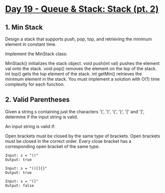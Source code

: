 #  [Day 19 - Queue & Stack: Stack (pt. 2)](https://leetcode.com/explore/learn/card/queue-stack/230/usage-stack/)

## 1. Min Stack

Design a stack that supports push, pop, top, and retrieving the minimum element in constant time.

Implement the MinStack class:

MinStack() initializes the stack object.
void push(int val) pushes the element val onto the stack.
void pop() removes the element on the top of the stack.
int top() gets the top element of the stack.
int getMin() retrieves the minimum element in the stack.
You must implement a solution with O(1) time complexity for each function.

## 2. Valid Parentheses

Given a string s containing just the characters '(', ')', '{', '}', '[' and ']', determine if the input string is valid.

An input string is valid if:

Open brackets must be closed by the same type of brackets.
Open brackets must be closed in the correct order.
Every close bracket has a corresponding open bracket of the same type.

 
```
Input: s = "()"
Output: true
```

```
Input: s = "()[]{}"
Output: true
```

```
Input: s = "(]"
Output: false
```
